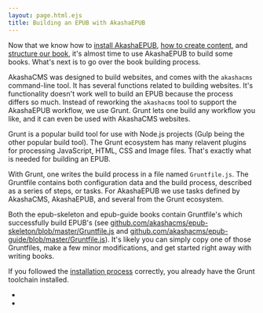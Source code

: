 ```yaml
---
layout: page.html.ejs
title: Building an EPUB with AkashaEPUB
---
```


Now that we know how to [install AkashaEPUB](2-installation.html), [how to create content](3-creating-content.html), and [structure our book](4-configuration.html), it's almost time to use AkashaEPUB to build some books.  What's next is to go over the book building process.

AkashaCMS was designed to build websites, and comes with the `akashacms` command-line tool.  It has several functions related to building websites.  It's functionality doesn't work well to build an EPUB because the process differs so much.  Instead of reworking the `akashacms` tool to support the AkashaEPUB workflow, we use Grunt.  Grunt lets one build any workflow you like, and it can even be used with AkashaCMS websites. 

Grunt is a popular build tool for use with Node.js projects (Gulp being the other popular build tool).  The Grunt ecosystem has many relavent plugins for processing JavaScript, HTML, CSS and Image files.  That's exactly what is needed for building an EPUB.

With Grunt, one writes the build process in a file named `Gruntfile.js`.  The Gruntfile contains both configuration data and the build process, described as a series of steps, or tasks.  For AkashaEPUB we use tasks defined by AkashaCMS, AkashaEPUB, and several from the Grunt ecosystem.

Both the epub-skeleton and epub-guide books contain Gruntfile's which successfully build EPUB's (see [github.com/akashacms/epub-skeleton/blob/master/Gruntfile.js](https://github.com/akashacms/epub-skeleton/blob/master/Gruntfile.js) and [github.com/akashacms/epub-guide/blob/master/Gruntfile.js](https://github.com/akashacms/epub-guide/blob/master/Gruntfile.js)).  It's likely you can simply copy one of those Gruntfiles, make a few minor modifications, and get started right away with writing books.

If you followed the [installation process](2-installation.html) correctly, you already have the Grunt toolchain installed.

* [](5a-examining-grunt.html)
* [](5b-validation.html)